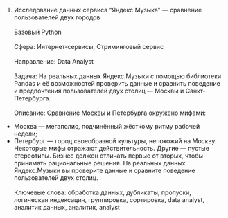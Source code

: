 1. Исследование данных сервиса “Яндекс.Музыка” — сравнение пользователей двух городов	
<br>Базовый Python	
<br>Сфера: Интернет-сервисы, Стриминговый сервис	
<br>Направление: Data Analyst	
<br>Задача: На реальных данных Яндекс.Музыки c помощью библиотеки Pandas и её возможностей проверить данные и сравнить поведение и предпочтения пользователей двух столиц — Москвы и Санкт-Петербурга.	
<br>Описание: Сравнение Москвы и Петербурга окружено мифами:
- Москва — мегаполис, подчинённый жёсткому ритму рабочей недели;
- Петербург — город своеобразной культуры, непохожий на Москву.
Некоторые мифы отражают действительность. Другие — пустые стереотипы. Бизнес должен отличать первые от вторых, чтобы принимать рациональные решения. На реальных данных Яндекс.Музыки вы проверите данные и сравните поведение пользователей двух столиц.	
<br>Ключевые слова: обработка данных, дубликаты, пропуски, логическая индексация, группировка, сортировка,	data analyst, аналитик данных, аналитик, analyst
